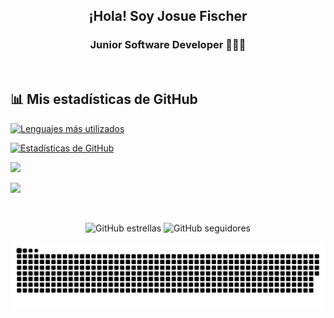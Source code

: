 <div align="center">

## ¡Hola! Soy Josue Fischer

<h3>Junior Software Developer 🧑🏻‍💻</h3>

</div>
<br>

## 📊 Mis estadísticas de GitHub

[![Lenguajes más utilizados](https://github-readme-stats.vercel.app/api/top-langs/?username=josuefischery&show_icons=true&count_private=true&theme=dark&langs_count=10&hide=CMake,ShaderLab,C%23,C%2B%2B&layout=compact&border_radius=25&exclude_repo=android_kernel_samsung_gts7,twrp_device_samsung_gts7lwifi,android10_kernel_samsung_gts7lwifi,android_device_samsung_gts7lwifi,android_kernel_samsung_exynos990,android_kernel_samsung_gts7lwifi-old,proprietary_vendor_samsung_gts7lwifi,android_device_samsung_r8s,proprietary_vendor_samsung_r8s,proprietary_vendor_samsung_sm8250-common,android_device_samsung_sm8250-common,android_device_samsung_exynos990-common,kernel_samsung_exynos990,proprietary_vendor_samsung_exynos990-common,recovery_device_samsung_r8s,PatientAccess_Patched,Stagecoach_Patched,social-old,web-repo&custom_title=Lenguajes%20más%20utilizados)](https://github.com/josuefischery)

[![Estadísticas de GitHub](https://github-readme-stats.vercel.app/api?username=josuefischery&show_icons=true&border_radius=25&count_private=true&include_all_commits=true&theme=dark&custom_title=Estadísticas%20de%20GitHub)](https://github.com/josuefischery)

[![](https://github-readme-streak-stats.herokuapp.com/?user=josuefischery&theme=dark&background=151515&border_radius=25&currStreakNum=79FF97&sideNums=79FF97&&count_private=true&hide_border=false)](https://github.com/josuefischery)

![](https://github-profile-trophy.vercel.app/?username=josuefischery&theme=darkhub&no-bg=false&border_radius=25&margin-w=10)

<br>
<div align="center">

![GitHub estrellas](https://img.shields.io/github/stars/josuefischery?color=00BAFF&label=Estrellas)
![GitHub seguidores](https://img.shields.io/github/followers/josuefischery?color=00BAFF&label=Seguidores)

![snake svg](./assets/josuefischer-contribution-grid-snake.svg)

</div>